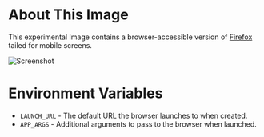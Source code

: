# About This Image

This experimental Image contains a browser-accessible version of [Firefox](https://www.mozilla.org/) tailed for mobile screens.

![Screenshot][Image_Screenshot]

[Image_Screenshot]: https://f.hubspotusercontent30.net/hubfs/5856039/dockerhub/image-screenshots/firefox-mobile.png "Image Screenshot"

# Environment Variables

* `LAUNCH_URL` - The default URL the browser launches to when created.
* `APP_ARGS` - Additional arguments to pass to the browser when launched.

